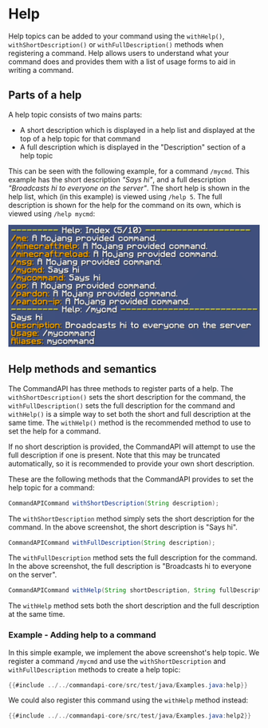 # Help

Help topics can be added to your command using the `withHelp()`, `withShortDescription()` or `withFullDescription()` methods when registering a command. Help allows users to understand what your command does and provides them with a list of usage forms to aid in writing a command.

## Parts of a help

A help topic consists of two mains parts:

- A short description which is displayed in a help list and displayed at the top of a help topic for that command
- A full description which is displayed in the "Description" section of a help topic

This can be seen with the following example, for a command `/mycmd`. This example has the short description _"Says hi"_, and a full description _"Broadcasts hi to everyone on the server"_. The short help is shown in the help list, which (in this example) is viewed using `/help 5`. The full description is shown for the help for the command on its own, which is viewed using `/help mycmd`:

![help image](./images/help.png)

## Help methods and semantics

The CommandAPI has three methods to register parts of a help. The `withShortDescription()` sets the short description for the command, the `withFullDescription()` sets the full description for the command and `withHelp()` is a simple way to set both the short and full description at the same time. The `withHelp()` method is the recommended method to use to set the help for a command.

If no short description is provided, the CommandAPI will attempt to use the full description if one is present. Note that this may be truncated automatically, so it is recommended to provide your own short description.

These are the following methods that the CommandAPI provides to set the help topic for a command:

```java
CommandAPICommand withShortDescription(String description);
```

The `withShortDescription` method simply sets the short description for the command. In the above screenshot, the short description is "Says hi".

```java
CommandAPICommand withFullDescription(String description);
```

The `withFullDescription` method sets the full description for the command. In the above screenshot, the full description is "Broadcasts hi to everyone on the server".

```java
CommandAPICommand withHelp(String shortDescription, String fullDescription);
```

The `withHelp` method sets both the short description and the full description at the same time.

<div class="example">

### Example - Adding help to a command

In this simple example, we implement the above screenshot's help topic. We register a command `/mycmd` and use the `withShortDescription` and `withFullDescription` methods to create a help topic:

```java
{{#include ../../commandapi-core/src/test/java/Examples.java:help}}
```

We could also register this command using the `withHelp` method instead:

```java
{{#include ../../commandapi-core/src/test/java/Examples.java:help2}}
```

</div>
